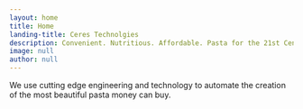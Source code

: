 ```yaml
---
layout: home
title: Home
landing-title: Ceres Technolgies
description: Convenient. Nutritious. Affordable. Pasta for the 21st Century
image: null
author: null
---
```


We use cutting edge engineering and technology to automate the creation of the most beautiful pasta money can buy.
